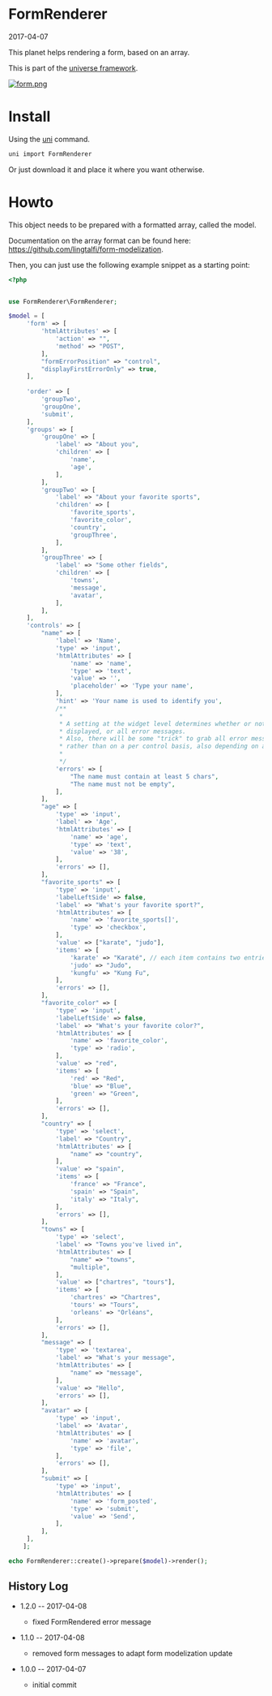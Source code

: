 FormRenderer
===============
2017-04-07



This planet helps rendering a form, based on an array.



This is part of the [universe framework](https://github.com/karayabin/universe-snapshot).



[![form.png](https://s19.postimg.org/j8epvmy1v/form.png)](https://postimg.org/image/wpboei8db/)


Install
==========
Using the [uni](https://github.com/lingtalfi/universe-naive-importer) command.
```bash
uni import FormRenderer
```

Or just download it and place it where you want otherwise.




Howto
============


This object needs to be prepared with a formatted array, called the model.

Documentation on the array format can be found here: https://github.com/lingtalfi/form-modelization.


Then, you can just use the following example snippet as a starting point:


```php
<?php


use FormRenderer\FormRenderer;

$model = [
     'form' => [
         'htmlAttributes' => [
             'action' => "",
             'method' => "POST",
         ],
         "formErrorPosition" => "control",
         "displayFirstErrorOnly" => true,
     ],
    
     'order' => [
         'groupTwo',
         'groupOne',
         'submit',
     ],
     'groups' => [
         'groupOne' => [
             'label' => "About you",
             'children' => [
                 'name',
                 'age',
             ],
         ],
         'groupTwo' => [
             'label' => "About your favorite sports",
             'children' => [
                 'favorite_sports',
                 'favorite_color',
                 'country',
                 'groupThree',
             ],
         ],
         'groupThree' => [
             'label' => "Some other fields",
             'children' => [
                 'towns',
                 'message',
                 'avatar',
             ],
         ],
     ],
     'controls' => [
         "name" => [
             'label' => 'Name',
             'type' => 'input',
             'htmlAttributes' => [
                 'name' => 'name',
                 'type' => 'text',
                 'value' => '',
                 'placeholder' => 'Type your name',
             ],
             'hint' => 'Your name is used to identify you',
             /**
              *
              * A setting at the widget level determines whether or not only the first error message should be
              * displayed, or all error messages.
              * Also, there will be some "trick" to grab all error messages and display them in a centralized place
              * rather than on a per control basis, also depending on a widget level setting.
              *
              */
             'errors' => [
                 "The name must contain at least 5 chars",
                 "The name must not be empty",
             ],
         ],
         "age" => [
             'type' => 'input',
             'label' => 'Age',
             'htmlAttributes' => [
                 'name' => 'age',
                 'type' => 'text',
                 'value' => '38',
             ],
             'errors' => [],
         ],
         "favorite_sports" => [
             'type' => 'input',
             'labelLeftSide' => false,
             'label' => "What's your favorite sport?",
             'htmlAttributes' => [
                 'name' => 'favorite_sports[]',
                 'type' => 'checkbox',
             ],
             'value' => ["karate", "judo"],
             'items' => [
                 'karate' => "Karaté", // each item contains two entries: label, value
                 'judo' => "Judo",
                 'kungfu' => "Kung Fu",
             ],
             'errors' => [],
         ],
         "favorite_color" => [
             'type' => 'input',
             'labelLeftSide' => false,
             'label' => "What's your favorite color?",
             'htmlAttributes' => [
                 'name' => 'favorite_color',
                 'type' => 'radio',
             ],
             'value' => "red",
             'items' => [
                 'red' => "Red",
                 'blue' => "Blue",
                 'green' => "Green",
             ],
             'errors' => [],
         ],
         "country" => [
             'type' => 'select',
             'label' => "Country",
             'htmlAttributes' => [
                 "name" => "country",
             ],
             'value' => "spain",
             'items' => [
                 'france' => "France",
                 'spain' => "Spain",
                 'italy' => "Italy",
             ],
             'errors' => [],
         ],
         "towns" => [
             'type' => 'select',
             'label' => "Towns you've lived in",
             'htmlAttributes' => [
                 "name" => "towns",
                 "multiple",
             ],
             'value' => ["chartres", "tours"],
             'items' => [
                 'chartres' => "Chartres",
                 'tours' => "Tours",
                 'orleans' => "Orléans",
             ],
             'errors' => [],
         ],
         "message" => [
             'type' => 'textarea',
             'label' => "What's your message",
             'htmlAttributes' => [
                 "name" => "message",
             ],
             'value' => "Hello",
             'errors' => [],
         ],
         "avatar" => [
             'type' => 'input',
             'label' => 'Avatar',
             'htmlAttributes' => [
                 'name' => 'avatar',
                 'type' => 'file',
             ],
             'errors' => [],
         ],
         "submit" => [
             'type' => 'input',
             'htmlAttributes' => [
                 'name' => 'form_posted',
                 'type' => 'submit',
                 'value' => 'Send',
             ],
         ],
     ],
    ];

echo FormRenderer::create()->prepare($model)->render();
```



History Log
------------------

- 1.2.0 -- 2017-04-08

    - fixed FormRendered error message
    
- 1.1.0 -- 2017-04-08

    - removed form messages to adapt form modelization update
    
- 1.0.0 -- 2017-04-07

    - initial commit